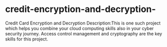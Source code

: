 # credit-encryption-and-decryption-
Credit Card Encryption and Decryption Description:This is one such project which helps you combine your cloud computing skills also in your cyber security journey. Access control management and cryptography are the key skills for this project.
